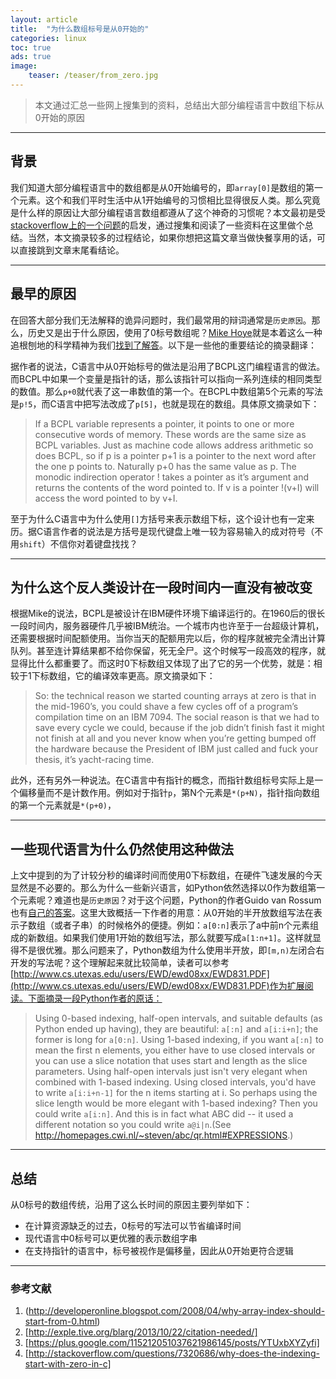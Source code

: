 ```yaml
---
layout: article
title:  "为什么数组标号是从0开始的"
categories: linux
toc: true
ads: true
image:
    teaser: /teaser/from_zero.jpg
---
```



> 本文通过汇总一些网上搜集到的资料，总结出大部分编程语言中数组下标从0开始的原因


---


## 背景

我们知道大部分编程语言中的数组都是从0开始编号的，即`array[0]`是数组的第一个元素。这个和我们平时生活中从1开始编号的习惯相比显得很反人类。那么究竟是什么样的原因让大部分编程语言数组都遵从了这个神奇的习惯呢？本文最初是受[stackoverflow上的一个问题](http://stackoverflow.com/questions/7320686/why-does-the-indexing-start-with-zero-in-c)的启发，通过搜集和阅读了一些资料在这里做个总结。当然，本文摘录较多的过程结论，如果你想把这篇文章当做快餐享用的话，可以直接跳到文章末尾看结论。


---


## 最早的原因

在回答大部分我们无法解释的诡异问题时，我们最常用的辩词通常是`历史原因`。那么，历史又是出于什么原因，使用了0标号数组呢？[Mike Hoye]()就是本着这么一种追根刨地的科学精神为我们[找到了解答](http://exple.tive.org/blarg/2013/10/22/citation-needed/)。以下是一些他的重要结论的摘录翻译：

据作者的说法，C语言中从0开始标号的做法是沿用了BCPL这门编程语言的做法。而BCPL中如果一个变量是指针的话，那么该指针可以指向一系列连续的相同类型的数值。那么`p+0`就代表了这一串数值的第一个。在BCPL中数组第5个元素的写法是`p!5`，而C语言中把写法改成了`p[5]`，也就是现在的数组。具体原文摘录如下：

> If a BCPL variable represents a pointer, it points to one or more consecutive words of memory. These words are the same size as BCPL variables. Just as machine code allows address arithmetic so does BCPL, so if p is a pointer p+1 is a pointer to the next word after the one p points to. Naturally p+0 has the same value as p. The monodic indirection operator ! takes a pointer as it’s argument and returns the contents of the word pointed to. If v is a pointer !(v+I) will access the word pointed to by v+I.

至于为什么C语言中为什么使用`[]`方括号来表示数组下标，这个设计也有一定来历。据C语言作者的说法是方括号是现代键盘上唯一较为容易输入的成对符号（不用`shift`）不信你对着键盘找找？



--- 


## 为什么这个反人类设计在一段时间内一直没有被改变

根据Mike的说法，BCPL是被设计在IBM硬件环境下编译运行的。在1960后的很长一段时间内，服务器硬件几乎被IBM统治。一个城市内也许至于一台超级计算机，还需要根据时间配额使用。当你当天的配额用完以后，你的程序就被完全清出计算队列。甚至连计算结果都不给你保留，死无全尸。这个时候写一段高效的程序，就显得比什么都重要了。而这时0下标数组又体现了出了它的另一个优势，就是：相较于1下标数组，它的编译效率更高。原文摘录如下：

> So: the technical reason we started counting arrays at zero is that in the mid-1960’s, you could shave a few cycles off of a program’s compilation time on an IBM 7094. The social reason is that we had to save every cycle we could, because if the job didn’t finish fast it might not finish at all and you never know when you’re getting bumped off the hardware because the President of IBM just called and fuck your thesis, it’s yacht-racing time.

此外，还有另外一种说法。在C语言中有指针的概念，而指针数组标号实际上是一个偏移量而不是计数作用。例如对于指针`p`，第N个元素是`*(p+N)`，指针指向数组的第一个元素就是`*(p+0)`，


---


## 一些现代语言为什么仍然使用这种做法

上文中提到的为了计较分秒的编译时间而使用0下标数组，在硬件飞速发展的今天显然是不必要的。那么为什么一些新兴语言，如Python依然选择以0作为数组第一个元素呢？难道也是`历史原因`？对于这个问题，Python的作者Guido van Rossum也有[自己的答案](https://plus.google.com/115212051037621986145/posts/YTUxbXYZyfi)。这里大致概括一下作者的用意：从0开始的半开放数组写法在表示子数组（或者子串）的时候格外的便捷。例如：`a[0:n]`表示了a中前n个元素组成的新数组。如果我们使用1开始的数组写法，那么就要写成`a[1:n+1]`。这样就显得不是很优雅。那么问题来了，Python数组为什么使用半开放，即`[m,n)`左闭合右开发的写法呢？这个理解起来就比较简单，读者可以参考[http://www.cs.utexas.edu/users/EWD/ewd08xx/EWD831.PDF](http://www.cs.utexas.edu/users/EWD/ewd08xx/EWD831.PDF)作为扩展阅读。下面摘录一段Python作者的原话：

> Using 0-based indexing, half-open intervals, and suitable defaults (as Python ended up having), they are beautiful: `a[:n]` and `a[i:i+n]`; the former is long for `a[0:n]`.
> Using 1-based indexing, if you want `a[:n]` to mean the first n elements, you either have to use closed intervals or you can use a slice notation that uses start and length as the slice parameters. Using half-open intervals just isn't very elegant when combined with 1-based indexing. Using closed intervals, you'd have to write `a[i:i+n-1]` for the n items starting at i. So perhaps using the slice length would be more elegant with 1-based indexing? Then you could write `a[i:n]`. And this is in fact what ABC did -- it used a different notation so you could write `a@i|n`.(See http://homepages.cwi.nl/~steven/abc/qr.html#EXPRESSIONS.)


---


## 总结

从0标号的数组传统，沿用了这么长时间的原因主要列举如下：

- 在计算资源缺乏的过去，0标号的写法可以节省编译时间
- 现代语言中0标号可以更优雅的表示数组字串
- 在支持指针的语言中，标号被视作是偏移量，因此从0开始更符合逻辑


---


### 参考文献

1. (http://developeronline.blogspot.com/2008/04/why-array-index-should-start-from-0.html)
2. [http://exple.tive.org/blarg/2013/10/22/citation-needed/]
3. [https://plus.google.com/115212051037621986145/posts/YTUxbXYZyfi]
4. [http://stackoverflow.com/questions/7320686/why-does-the-indexing-start-with-zero-in-c]








